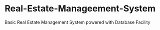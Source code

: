 # Real-Estate-Manageement-System
Basic Real Estate Management System powered with Database Facility

